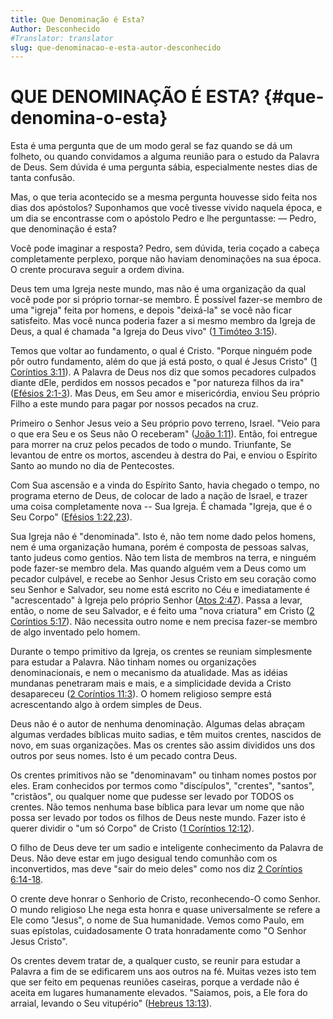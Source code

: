 ```yaml
---
title: Que Denominação é Esta?
Author: Desconhecido
#Translator: translator
slug: que-denominacao-e-esta-autor-desconhecido
---
```


# QUE DENOMINAÇÃO É ESTA? {#que-denomina-o-esta}

Esta é uma pergunta que de um modo geral se faz quando se dá um folheto, ou quando convidamos a alguma reunião para o estudo da Palavra de Deus. Sem dúvida é uma pergunta sábia, especialmente nestes dias de tanta confusão.

Mas, o que teria acontecido se a mesma pergunta houvesse sido feita nos dias dos apóstolos? Suponhamos que você tivesse vivido naquela época, e um dia se encontrasse com o apóstolo Pedro e lhe perguntasse: — Pedro, que denominação é esta?

Você pode imaginar a resposta? Pedro, sem dúvida, teria coçado a cabeça completamente perplexo, porque não haviam denominações na sua época. O crente procurava seguir a ordem divina.

Deus tem uma Igreja neste mundo, mas não é uma organização da qual você pode por si próprio tornar-se membro. É possível fazer-se membro de uma &quot;igreja&quot; feita por homens, e depois &quot;deixá-la&quot; se você não ficar satisfeito. Mas você nunca poderia fazer a si mesmo membro da Igreja de Deus, a qual é chamada &quot;a Igreja do Deus vivo&quot; ([1 Timóteo 3:15](http://mysword.info/b?r=1Ti_3:15)).

Temos que voltar ao fundamento, o qual é Cristo. &quot;Porque ninguém pode pôr outro fundamento, além do que já está posto, o qual é Jesus Cristo&quot; ([1 Coríntios 3:11](http://mysword.info/b?r=1Co_3:11)). A Palavra de Deus nos diz que somos pecadores culpados diante dEle, perdidos em nossos pecados e &quot;por natureza filhos da ira&quot; ([Efésios 2:1-3](http://mysword.info/b?r=Eph_2:1-3)). Mas Deus, em Seu amor e misericórdia, enviou Seu próprio Filho a este mundo para pagar por nossos pecados na cruz.

Primeiro o Senhor Jesus veio a Seu próprio povo terreno, Israel. &quot;Veio para o que era Seu e os Seus não O receberam&quot; ([João 1:11](http://mysword.info/b?r=Joh_1:11)). Então, foi entregue para morrer na cruz pelos pecados de todo o mundo. Triunfante, Se levantou de entre os mortos, ascendeu à destra do Pai, e enviou o Espírito Santo ao mundo no dia de Pentecostes.

Com Sua ascensão e a vinda do Espírito Santo, havia chegado o tempo, no programa eterno de Deus, de colocar de lado a nação de Israel, e trazer uma coisa completamente nova -- Sua Igreja. É chamada &quot;Igreja, que é o Seu Corpo&quot; ([Efésios 1:22,23](http://mysword.info/b?r=Eph_1:22,23)).

Sua Igreja não é &quot;denominada&quot;. Isto é, não tem nome dado pelos homens, nem é uma organização humana, porém é composta de pessoas salvas, tanto judeus como gentios. Não tem lista de membros na terra, e ninguém pode fazer-se membro dela. Mas quando alguém vem a Deus como um pecador culpável, e recebe ao Senhor Jesus Cristo em seu coração como seu Senhor e Salvador, seu nome está escrito no Céu e imediatamente é &quot;acrescentado&quot; à Igreja pelo próprio Senhor ([Atos 2:47](http://mysword.info/b?r=Act_2:47)). Passa a levar, então, o nome de seu Salvador, e é feito uma &quot;nova criatura&quot; em Cristo ([2 Coríntios 5:17](http://mysword.info/b?r=2Co_5:17)). Não necessita outro nome e nem precisa fazer-se membro de algo inventado pelo homem.

Durante o tempo primitivo da Igreja, os crentes se reuniam simplesmente para estudar a Palavra. Não tinham nomes ou organizações denominacionais, e nem o mecanismo da atualidade. Mas as idéias mundanas penetraram mais e mais, e a simplicidade devida a Cristo desapareceu ([2 Coríntios 11:3](http://mysword.info/b?r=2Co_11:3)). O homem religioso sempre está acrescentando algo à ordem simples de Deus.

Deus não é o autor de nenhuma denominação. Algumas delas abraçam algumas verdades bíblicas muito sadias, e têm muitos crentes, nascidos de novo, em suas organizações. Mas os crentes são assim divididos uns dos outros por seus nomes. Isto é um pecado contra Deus.

Os crentes primitivos não se &quot;denominavam&quot; ou tinham nomes postos por eles. Eram conhecidos por termos como &quot;discípulos&quot;, &quot;crentes&quot;, &quot;santos&quot;, &quot;cristãos&quot;, ou qualquer nome que pudesse ser levado por TODOS os crentes. Não temos nenhuma base bíblica para levar um nome que não possa ser levado por todos os filhos de Deus neste mundo. Fazer isto é querer dividir o &quot;um só Corpo&quot; de Cristo ([1 Coríntios 12:12](http://mysword.info/b?r=1Co_12:12)).

O filho de Deus deve ter um sadio e inteligente conhecimento da Palavra de Deus. Não deve estar em jugo desigual tendo comunhão com os inconvertidos, mas deve &quot;sair do meio deles&quot; como nos diz [2 Coríntios 6:14-18](http://mysword.info/b?r=2Co_6:14-18).

O crente deve honrar o Senhorio de Cristo, reconhecendo-O como Senhor. O mundo religioso Lhe nega esta honra e quase universalmente se refere a Ele como &quot;Jesus&quot;, o nome de Sua humanidade. Vemos como Paulo, em suas epístolas, cuidadosamente O trata honradamente como &quot;O Senhor Jesus Cristo&quot;.

Os crentes devem tratar de, a qualquer custo, se reunir para estudar a Palavra a fim de se edificarem uns aos outros na fé. Muitas vezes isto tem que ser feito em pequenas reuniões caseiras, porque a verdade não é aceita em lugares humanamente elevados. &quot;Saiamos, pois, a Ele fora do arraial, levando o Seu vitupério&quot; ([Hebreus 13:13](http://mysword.info/b?r=Heb_13:13)).